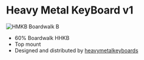 Heavy Metal KeyBoard v1
=======================

![HMKB Boardwalk B](https://cdn.shopify.com/s/files/1/0322/6199/6683/products/MatRAL1013-render002.png)

 * 60% Boardwalk HHKB
 * Top mount
 * Designed and distributed by [heavymetalkeyboards](https://heavymetalkeyboards.com/)

